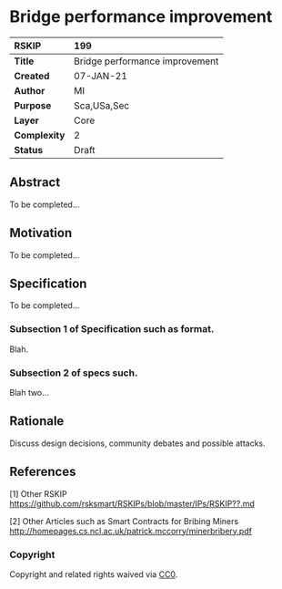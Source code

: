 # Bridge performance improvement

|RSKIP          |199           |
| :------------ |:-------------|
|**Title**      |Bridge performance improvement |
|**Created**    |07-JAN-21 |
|**Author**     |MI |
|**Purpose**    |Sca,USa,Sec |
|**Layer**      |Core |
|**Complexity** |2 |
|**Status**     |Draft |

## Abstract

To be completed...

## Motivation

To be completed...

## Specification

To be completed...

### Subsection 1 of Specification such as format.

Blah.

### Subsection 2 of specs such.

Blah two...

## Rationale

Discuss design decisions, community debates and possible attacks.

## References

[1] Other RSKIP https://github.com/rsksmart/RSKIPs/blob/master/IPs/RSKIP??.md

[2] Other Articles such as Smart Contracts for Bribing Miners http://homepages.cs.ncl.ac.uk/patrick.mccorry/minerbribery.pdf

### Copyright

Copyright and related rights waived via [CC0](https://creativecommons.org/publicdomain/zero/1.0/).
